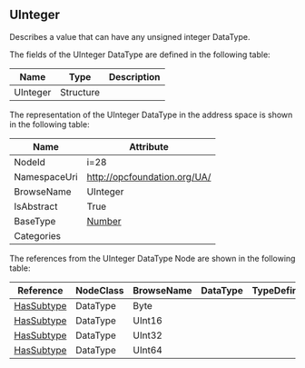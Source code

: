 <!-- datatype -->
## UInteger
Describes a value that can have any unsigned integer DataType.  
<!-- end of description -->
The fields of the UInteger DataType are defined in the following table:  

|Name|Type|Description|
|---|---|---|
|UInteger|Structure||

The representation of the UInteger DataType in the address space is shown in the following table:  

|Name|Attribute|
|---|---|
|NodeId|i=28|
|NamespaceUri|http://opcfoundation.org/UA/|
|BrowseName|UInteger|
|IsAbstract|True|
|BaseType|[Number](../../DataTypes/Number/readme.md)|
|Categories||

The references from the UInteger DataType Node are shown in the following table:  

|Reference|NodeClass|BrowseName|DataType|TypeDefinition|ModellingRule|
|---|---|---|---|---|---|
|[HasSubtype](../../ReferenceTypes/HasSubtype/readme.md)|DataType|Byte||||
|[HasSubtype](../../ReferenceTypes/HasSubtype/readme.md)|DataType|UInt16||||
|[HasSubtype](../../ReferenceTypes/HasSubtype/readme.md)|DataType|UInt32||||
|[HasSubtype](../../ReferenceTypes/HasSubtype/readme.md)|DataType|UInt64||||

